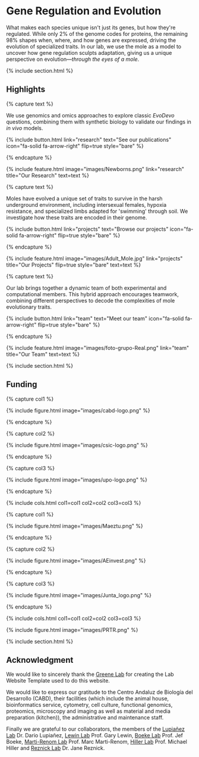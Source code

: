 ---
---

# **Gene Regulation and Evolution**

What makes each species unique isn't just its genes, but how they're regulated. While only 2% of the genome codes for proteins, the remaining 98% shapes when, where, and how genes are expressed, driving the evolution of specialized traits. In our lab, we use the mole as a model to uncover how gene regulation sculpts adaptation, giving us a unique perspective on evolution—_through the eyes of a mole_.


{% include section.html %}

## Highlights

{% capture text %}

We use genomics and omics approaches to explore classic _EvoDevo_ questions, combining them with synthetic biology to validate our findings in _in vivo_ models.

{%
  include button.html
  link="research"
  text="See our publications"
  icon="fa-solid fa-arrow-right"
  flip=true
  style="bare"
%}

{% endcapture %}

{%
  include feature.html
  image="images/Newborns.png"
  link="research"
  title="Our Research"
  text=text
%}

{% capture text %}

Moles have evolved a unique set of traits to survive in the harsh underground environment, including intersexual females, hypoxia resistance, and specialized limbs adapted for 'swimming' through soil. We investigate how these traits are encoded in their genome.

{%
  include button.html
  link="projects"
  text="Browse our projects"
  icon="fa-solid fa-arrow-right"
  flip=true
  style="bare"
%}

{% endcapture %}

{%
  include feature.html
  image="images/Adult_Mole.jpg"
  link="projects"
  title="Our Projects"
  flip=true
  style="bare"
  text=text
%}

{% capture text %}

Our lab brings together a dynamic team of both experimental and computational members. This hybrid approach encourages teamwork, combining different perspectives to decode the complexities of mole evolutionary traits.

{%
  include button.html
  link="team"
  text="Meet our team"
  icon="fa-solid fa-arrow-right"
  flip=true
  style="bare"
%}

{% endcapture %}

{%
  include feature.html
  image="images/foto-grupo-Real.png"
  link="team"
  title="Our Team"
  text=text
%}

{% include section.html %}

## Funding

{% capture col1 %}

{%
  include figure.html
  image="images/cabd-logo.png"
%}

{% endcapture %}

{% capture col2 %}

{%
  include figure.html
  image="images/csic-logo.png"
%}

{% endcapture %}

{% capture col3 %}

{%
  include figure.html
  image="images/upo-logo.png"
%}

{% endcapture %}

{% include cols.html col1=col1 col2=col2 col3=col3 %}

{% capture col1 %}

{%
  include figure.html
  image="images/Maeztu.png"
%}

{% endcapture %}

{% capture col2 %}

{%
  include figure.html
  image="images/AEinvest.png"
%}

{% endcapture %}

{% capture col3 %}

{%
  include figure.html
  image="images/Junta_logo.png"
%}

{% endcapture %}

{% include cols.html col1=col1 col2=col2 col3=col3 %}

{%
  include figure.html
  image="images/PRTR.png"
%}

{% include section.html %}

## Acknowledgment

We would like to sincerely thank the [Greene Lab](https://greenelab.com/) for creating the Lab Website Template used to do this website.

We would like to express our gratitude to the Centro Andaluz de Biología del Desarrollo (CABD), their facilities (which include the animal house, bioinformatics service, cytometry, cell culture, functional genomics, proteomics, microscopy and imaging as well as material and media preparation (kitchen)), the administrative and maintenance staff.

Finally we are grateful to our collaborators, the members of the [Lupiañez Lab](https://lupilab.wordpress.com/) Dr. Dario Lupiañez, [Lewin Lab](https://www.mdc-berlin.de/lewin) Prof. Gary Lewin, [Boeke Lab](https://med.nyu.edu/research/boeke-lab/) Prof. Jef Boeke, [Marti-Renom Lab](https://www.crg.eu/marc_marti_renom) Prof. Marc Marti-Renom, [Hiller Lab](https://tbg.senckenberg.de/hillerlab/pi/) Prof. Michael Hiller and [Reznick Lab](https://reznicklab.com/) Dr. Jane Reznick.





